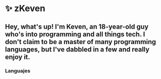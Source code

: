 # ✨ zKeven

Hey, what's up! I'm Keven, an 18-year-old guy who's into programming and all things tech. I don't claim to be a master of many programming languages, but I've dabbled in a few and really enjoy it.
---
### Languajes
